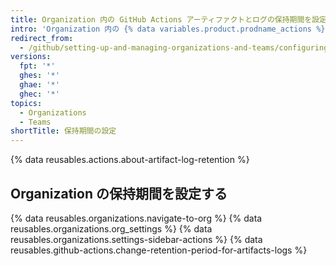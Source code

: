 ```yaml
---
title: Organization 内の GitHub Actions アーティファクトとログの保持期間を設定する
intro: 'Organization 内の {% data variables.product.prodname_actions %} アーティファクトとログの保持期間を設定することができます。'
redirect_from:
  - /github/setting-up-and-managing-organizations-and-teams/configuring-the-retention-period-for-github-actions-artifacts-and-logs-in-your-organization
versions:
  fpt: '*'
  ghes: '*'
  ghae: '*'
  ghec: '*'
topics:
  - Organizations
  - Teams
shortTitle: 保持期間の設定
---
```


{% data reusables.actions.about-artifact-log-retention %}

## Organization の保持期間を設定する

{% data reusables.organizations.navigate-to-org %}
{% data reusables.organizations.org_settings %}
{% data reusables.organizations.settings-sidebar-actions %}
{% data reusables.github-actions.change-retention-period-for-artifacts-logs  %}

